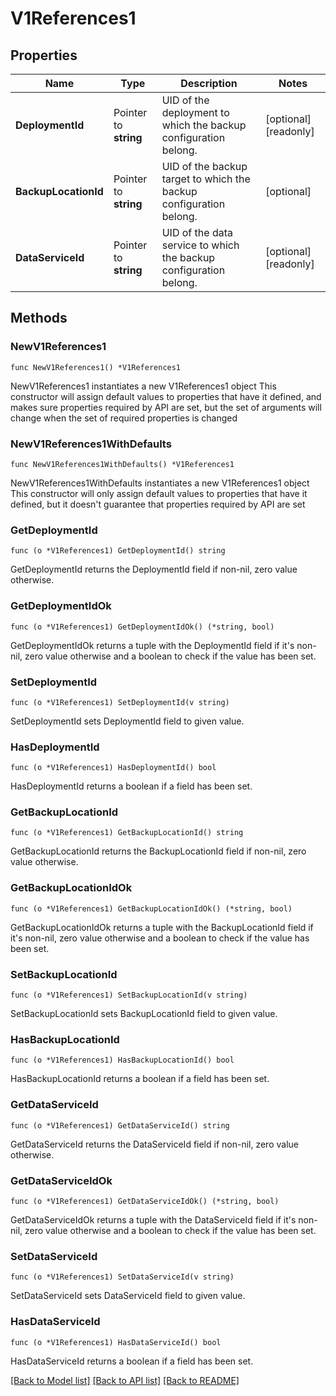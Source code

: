 # V1References1

## Properties

Name | Type | Description | Notes
------------ | ------------- | ------------- | -------------
**DeploymentId** | Pointer to **string** | UID of the deployment to which the backup configuration belong. | [optional] [readonly] 
**BackupLocationId** | Pointer to **string** | UID of the backup target to which the backup configuration belong. | [optional] 
**DataServiceId** | Pointer to **string** | UID of the data service to which the backup configuration belong. | [optional] [readonly] 

## Methods

### NewV1References1

`func NewV1References1() *V1References1`

NewV1References1 instantiates a new V1References1 object
This constructor will assign default values to properties that have it defined,
and makes sure properties required by API are set, but the set of arguments
will change when the set of required properties is changed

### NewV1References1WithDefaults

`func NewV1References1WithDefaults() *V1References1`

NewV1References1WithDefaults instantiates a new V1References1 object
This constructor will only assign default values to properties that have it defined,
but it doesn't guarantee that properties required by API are set

### GetDeploymentId

`func (o *V1References1) GetDeploymentId() string`

GetDeploymentId returns the DeploymentId field if non-nil, zero value otherwise.

### GetDeploymentIdOk

`func (o *V1References1) GetDeploymentIdOk() (*string, bool)`

GetDeploymentIdOk returns a tuple with the DeploymentId field if it's non-nil, zero value otherwise
and a boolean to check if the value has been set.

### SetDeploymentId

`func (o *V1References1) SetDeploymentId(v string)`

SetDeploymentId sets DeploymentId field to given value.

### HasDeploymentId

`func (o *V1References1) HasDeploymentId() bool`

HasDeploymentId returns a boolean if a field has been set.

### GetBackupLocationId

`func (o *V1References1) GetBackupLocationId() string`

GetBackupLocationId returns the BackupLocationId field if non-nil, zero value otherwise.

### GetBackupLocationIdOk

`func (o *V1References1) GetBackupLocationIdOk() (*string, bool)`

GetBackupLocationIdOk returns a tuple with the BackupLocationId field if it's non-nil, zero value otherwise
and a boolean to check if the value has been set.

### SetBackupLocationId

`func (o *V1References1) SetBackupLocationId(v string)`

SetBackupLocationId sets BackupLocationId field to given value.

### HasBackupLocationId

`func (o *V1References1) HasBackupLocationId() bool`

HasBackupLocationId returns a boolean if a field has been set.

### GetDataServiceId

`func (o *V1References1) GetDataServiceId() string`

GetDataServiceId returns the DataServiceId field if non-nil, zero value otherwise.

### GetDataServiceIdOk

`func (o *V1References1) GetDataServiceIdOk() (*string, bool)`

GetDataServiceIdOk returns a tuple with the DataServiceId field if it's non-nil, zero value otherwise
and a boolean to check if the value has been set.

### SetDataServiceId

`func (o *V1References1) SetDataServiceId(v string)`

SetDataServiceId sets DataServiceId field to given value.

### HasDataServiceId

`func (o *V1References1) HasDataServiceId() bool`

HasDataServiceId returns a boolean if a field has been set.


[[Back to Model list]](../README.md#documentation-for-models) [[Back to API list]](../README.md#documentation-for-api-endpoints) [[Back to README]](../README.md)


